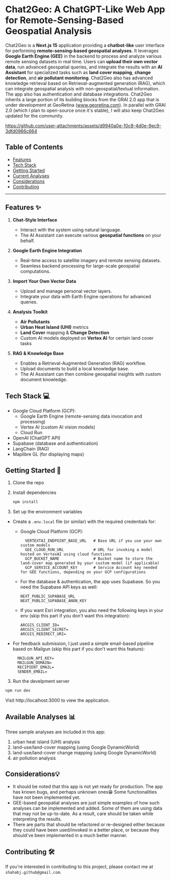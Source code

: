 # Chat2Geo: A ChatGPT-Like Web App for Remote-Sensing-Based Geospatial Analysis

Chat2Geo is a **Next.js 15** application providing a **chatbot-like** user interface for performing **remote-sensing-based geospatial analyses**. It leverages **Google Earth Engine (GEE)** in the backend to process and analyze various remote sensing datasets in real time. Users can **upload their own vector data**, run advanced geospatial queries, and integrate the results with an **AI Assistant** for specialized tasks such as **land cover mapping**, **change detection**, and **air pollutant monitoring**. Chat2Geo also has advanced knowledge retrieval based on Retrieval-augmented generation (RAG), which can integrate geospatial analysis with non-geospatial/textual information. The app also has authentication and database integrations. Chat2Geo inherits a large portion of its building blocks from the GRAI 2.0 app that is under development at GeoRetina (www.georetina.com). In parallel with GRAI 2.0 (which I plan to open-source once it's stable), I will also keep Chat2Geo updated for the community.


https://github.com/user-attachments/assets/d9940a0e-10c8-4d0e-9ec9-3dfd0966c664


## Table of Contents

- [Features](#features)
- [Tech Stack](#tech-stack)
- [Getting Started](#getting-started)
- [Current Analyses](#current-analyses)
- [Considerations](#considerations)
- [Contributing](#contributing)

---

## Features ✨

1. **Chat-Style Interface**

   - Interact with the system using natural language.
   - The AI Assistant can execute various **geospatial functions** on your behalf.

2. **Google Earth Engine Integration**

   - Real-time access to satellite imagery and remote sensing datasets.
   - Seamless backend processing for large-scale geospatial computations.

3. **Import Your Own Vector Data**

   - Upload and manage personal vector layers.
   - Integrate your data with Earth Engine operations for advanced queries.

4. **Analysis Toolkit**

   - **Air Pollutants**
   - **Urban Heat Island (UHI)** metrics
   - **Land Cover** mapping & **Change Detection**
   - Custom AI models deployed on **Vertex AI** for certain land cover tasks

5. **RAG & Knowledge Base**
   - Enables a Retrieval-Augmented Generation (RAG) workflow.
   - Upload documents to build a local knowledge base.
   - The AI Assistant can then combine geospatial insights with custom document knowledge.


## Tech Stack 💻
- Google Cloud Platform (GCP):
   - Google Earth Engine (remote-sensing data invocation and processing)
   - Vertex AI (custom AI vision models)
   - Cloud Run
- OpenAI (ChatGPT API)
- Supabase (database and authentication)
- LangChain (RAG)
- Maplibre GL (for displaying maps)

## Getting Started 🚀

1. Clone the repo

2. Install dependencies

   ```bash
   npm install
   ```

3. Set up the environment variables

- Create a `.env.local` file (or similar) with the required credentials for:

  - Google Cloud Platform (GCP):
    ```
      VERTEXTAI_ENDPOINT_BASE_URL   # Base URL if you use your own custom models
      GEE_CLOUD_RUN_URL             # URL for invoking a model hosted on VertexAI using cloud functions
      GCP_BUCKET_NAME               # Bucket name to store the land-cover map generated by your custom model (if applicable)
      GCP_SERVICE_ACCOUNT_KEY       # Service Account key needed for GEE functions, depending on your GCP configurations
    ```
  - For the database & authentication, the app uses Supabase. So you need the Supabase API keys as well:

        NEXT_PUBLIC_SUPABASE_URL
        NEXT_PUBLIC_SUPABASE_ANON_KEY

  - If you want Esri integration, you also need the following keys in your env (skip this part if you don't want this integration):

        ARCGIS_CLIENT_ID=
        ARCGIS_CLIENT_SECRET=
        ARCGIS_REDIRECT_URI=

- For feedback submission, I just used a simple email-based pipeline based on Mailgun (skip this part if you don't want this feature):

        MAILGUN_API_KEY=
        MAILGUN_DOMAIN=
        RECIPIENT_EMAIL=
        SENDER_EMAIL=

3. Run the develpment server

```bash
npm run dev
```

Visit http://localhost:3000 to view the application.



## Available Analyses 📊

Three sample analyses are included in this app: 
   1. urban heat island (UHI) analysis
   2. land-use/land-cover mapping (using Google DynamicWorld)
   3. land-use/land-cover change mapping (using Google DynamicWorld)
   4. air pollution analysis


## Considerations💡

- It should be noted that this app is not yet ready for production. The app has known bugs, and perhaps unknown ones😁 Some functionalities have not been implemented yet.
- GEE-based geospatial analyses are just simple examples of how such analyses can be implemented and added. Some of them are using data that may not be up-to-date. As a result, care should be taken while interpreting the results.
- There are parts that should be refactored or re-designed either because they could have been used/invoked in a better place, or because they should've been implemented in a much better manner.


## Contributing 🛠️

If you're interested in contributing to this project, please contact me at `shahabj.github@gmail.com`.
